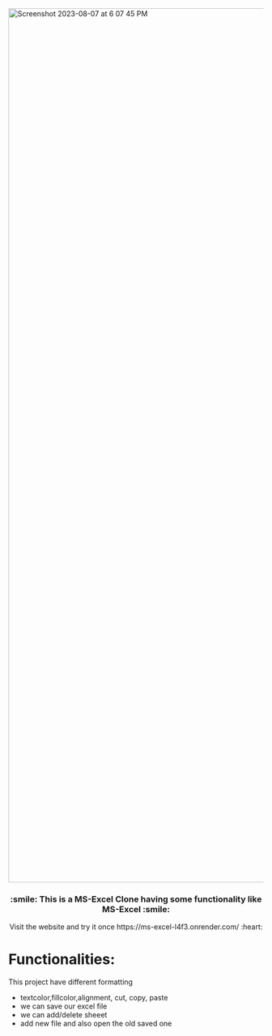 <img width="1728" alt="Screenshot 2023-08-07 at 6 07 45 PM" src="https://github.com/sejal175/MS-Excel-Clone/assets/56756275/db7aeb26-7897-4c7d-ae46-a1d3e3645c4c">

<h3 align=center> :smile: This is a  <strong>MS-Excel Clone</strong> having some functionality like MS-Excel :smile: </h3>
<p align=center>Visit the website and try it once https://ms-excel-l4f3.onrender.com/ :heart:</p>

# Functionalities:
This project have different formatting

* textcolor,fillcolor,alignment, cut, copy, paste<br>
* we can save our excel file<br>
* we can add/delete sheeet<br>
* add new file and also open the old saved one
